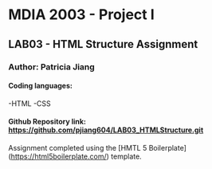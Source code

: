 
# MDIA 2003 - Project I

## LAB03 - HTML Structure Assignment

### Author: Patricia Jiang

#### Coding languages: 
-HTML
-CSS

#### Github Repository link: https://github.com/pjiang604/LAB03_HTMLStructure.git

Assignment completed using the [HMTL 5 Boilerplate] (https://html5boilerplate.com/) template. 



